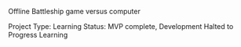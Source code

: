 Offline Battleship game versus computer

Project Type: Learning
Status: MVP complete, Development Halted to Progress Learning
